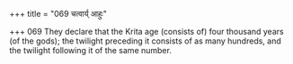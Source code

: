 +++
title = "069 चत्वार्य् आहुः"

+++
069	They declare that the Krita age (consists of) four thousand years (of the gods); the twilight preceding it consists of as many hundreds, and the twilight following it of the same number.